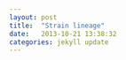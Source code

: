 ```yaml
---
layout: post
title:  "Strain lineage"
date:   2013-10-21 13:38:32
categories: jekyll update
---
```


<script src="{{ site.baseurl }}js/lineage.js"></script>

<div id="lineage"></div>

<script>


var margin = {top: 20, right: 20, bottom: 20, left: 20},
    padding = {top: 60, right: 50, bottom: 60, left: 50},
    outerWidth = 960,
    outerHeight = 700,
    innerWidth = outerWidth - margin.left - margin.right,
    innerHeight = outerHeight - margin.top - margin.bottom,
    width = innerWidth - padding.left - padding.right,
    height = innerHeight - padding.top - padding.bottom;

// var lineage_chart_temporal = lineage_temporal().width(width).height(height)
// var lineage_chart_growth_vs_yield = lineage_growth_vs_yield().width(width).height(height)
var lineage_chart_hack = lineage_hack().width(width).height(height)

var svg = d3.select("#lineage").append("svg")
    .attr("width", outerWidth)
    .attr("height", outerHeight)
    .append("g")
    .attr("transform", "translate(" + padding.left + "," + padding.top + ")");


    d3.json("/data/lineage_yields_growth.json", function(error, data) {
    if (error) {console.log(error)};
    
    // lineage_chart_temporal(data, svg)
    // lineage_chart_growth_vs_yield(data, svg)
    lineage_chart_hack(data, svg)

});


</script>